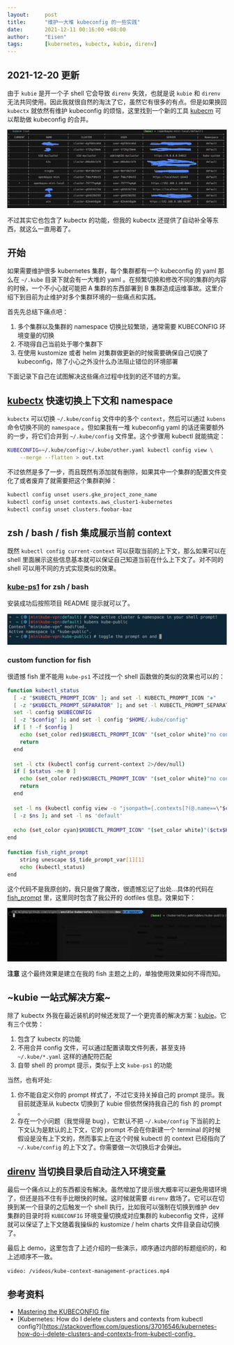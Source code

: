 ```yaml
---
layout:     post
title:      "维护一大堆 kubeconfig 的一些实践"
date:       2021-12-11 00:16:00 +08:00
author:     "Eisen"
tags:       [kubernetes, kubectx, kubie, direnv]
---
```


## 2021-12-20 更新

由于 `kubie` 是开一个子 shell 它会导致 `direnv` 失效，也就是说 `kubie` 和 `direnv` 无法共同使用。因此我就很自然的淘汰了它，虽然它有很多的有点。但是如果换回 `kubectx` 就依然有维护 kubeconfig 的烦恼，这里找到一个新的工具 [kubecm](https://github.com/sunny0826/kubecm) 可以帮助做 kubeconfig 的合并。

![](../img/in-post/kubecm-list.png)

不过其实它也包含了 kubectx 的功能，但我的 kubectx 还提供了自动补全等东西，就这么一直用着了。

## 开始

如果需要维护很多 kubernetes 集群，每个集群都有一个 kubeconfig 的 yaml 那么在 `~/.kube` 目录下就会有一大堆的 yaml 。在频繁切换和修改不同的集群的内容的时候，一个不小心就可能把 A 集群的东西部署到 B 集群造成运维事故。这里介绍下到目前为止维护对多个集群环境的一些痛点和实践。

首先先总结下痛点吧：

1. 多个集群以及集群的 namespace 切换比较繁琐，通常需要 KUBECONFIG 环境变量的切换
2. 不晓得自己当前处于哪个集群下
3. 在使用 kustomize 或者 helm 对集群做更新的时候需要确保自己切换了 kubeconfig，除了小心之外没什么办法阻止错位的环境部署

下面记录下自己在试图解决这些痛点过程中找到的还不错的方案。

## [kubectx](https://github.com/ahmetb/kubectx) 快速切换上下文和 namespace

`kubectx` 可以切换 `~/.kube/config` 文件中的多个 `context`，然后可以通过 `kubens` 命令切换不同的 `namespace` 。但如果我有一堆 kubeconfig yaml 的话还需要额外的一步，将它们合并到 `~/.kube/config` 文件里。这个步骤用 kubectl 就能搞定：

```sh
KUBECONFIG=~/.kube/config:~/.kube/other.yaml kubectl config view \
    --merge --flatten > out.txt
```

不过依然是多了一步，而且既然有添加就有删除，如果其中一个集群的配置文件变化了或者废弃了就需要把这个集群剃掉：

```sh
kubectl config unset users.gke_project_zone_name
kubectl config unset contexts.aws_cluster1-kubernetes
kubectl config unset clusters.foobar-baz
```

## zsh / bash / fish 集成展示当前 context

既然 `kubectl config current-context` 可以获取当前的上下文，那么如果可以在 shell 里面展示这些信息基本就可以保证自己知道当前在什么上下文了。对不同的 shell 可以用不同的方式实现类似的效果。

### [kube-ps1](https://github.com/jonmosco/kube-ps1) for zsh / bash

安装成功后按照项目 README 提示就可以了。

![](../img/in-post/kube-ps1-screenshot-from-readme.png)

### custom function for fish

很遗憾 fish 里不能用 `kube-ps1` 不过找一个 shell 函数做的类似的效果也可以的：

```sh
function kubectl_status
  [ -z "$KUBECTL_PROMPT_ICON" ]; and set -l KUBECTL_PROMPT_ICON "⎈"
  [ -z "$KUBECTL_PROMPT_SEPARATOR" ]; and set -l KUBECTL_PROMPT_SEPARATOR "/"
  set -l config $KUBECONFIG
  [ -z "$config" ]; and set -l config "$HOME/.kube/config"
  if [ ! -f $config ]
    echo (set_color red)$KUBECTL_PROMPT_ICON" "(set_color white)"no config"
    return
  end

  set -l ctx (kubectl config current-context 2>/dev/null)
  if [ $status -ne 0 ]
    echo (set_color red)$KUBECTL_PROMPT_ICON" "(set_color white)"no context"
    return
  end

  set -l ns (kubectl config view -o "jsonpath={.contexts[?(@.name==\"$ctx\")].context.namespace}")
  [ -z $ns ]; and set -l ns 'default'

  echo (set_color cyan)$KUBECTL_PROMPT_ICON" "(set_color white)"($ctx$KUBECTL_PROMPT_SEPARATOR$ns)"
end

function fish_right_prompt
    string unescape $$_tide_prompt_var[1][1]
    echo (kubectl_status)
end
```

这个代码不是我原创的，我只是做了魔改，很遗憾忘记了出处...具体的代码在 [fish_prompt](https://github.com/aisensiy/dotfiles/blob/master/fish/functions/fish_prompt.fish) 里，这里同时包含了我公开的 dotfiles 信息。效果如下：

![](../img/in-post/terminal-with-kube-context-in-fish.png)

**注意** 这个最终效果是建立在我的 fish 主题之上的，单独使用效果如何不得而知。

## ~kubie 一站式解决方案~

除了 kubectx 外我在最近装机的时候还发现了一个更完善的解决方案：[kubie](https://github.com/sbstp/kubie)。它有三个优势：

1. 包含了 kubectx 的功能
2. 不用合并 config 文件，可以通过配置读取文件列表，甚至支持 `~/.kube/*.yaml` 这样的通配符匹配
3. 自带 shell 的 prompt 提示，类似于上文 `kube-ps1` 的功能

当然，也有坏处:

1. 你不能自定义你的 prompt 样式了，不过它支持关掉自己的 prompt 提示。我目前就逐渐从 kubectx 切换到了 kubie 但依然保持我自己的 fish 的 prompt 。
2. 存在一个小问题（我觉得是 bug），它默认不把 `~/.kube/config` 下当前的上下文认为是默认的上下文，它的 prompt 不会在你新建一个 terminal 的时候假设是没有上下文的，然而事实上在这个时候 kubectl 的 context 已经指向了 `~/.kube/config` 的上下文了。你需要做一次切换后才会弹出。

## [direnv](https://direnv.net/) 当切换目录后自动注入环境变量

最后一个痛点以上的东西都没有解决。虽然增加了提示很大概率可以避免用错环境了，但还是挡不住有手比眼快的时候。这时候就需要 `direnv` 救场了。它可以在切换到某一个目录的之后触发一个 shell 执行，比如我可以强制在切换到维护 dev 集群的目录时将 `KUBECONFIG` 环境变量切换成对应集群的 kubeconfig 文件，这样就可以保证了上下文随着我操纵的 kustomize / helm charts 文件目录自动切换了。

最后上 demo，这里包含了上述介绍的一些演示，顺序通过内部的标题组织的，和上述顺序不一致。

`video: /videos/kube-context-management-practices.mp4`

## 参考资料

- [Mastering the KUBECONFIG file](https://medium.com/@ahmetb/mastering-kubeconfig-4e447aa32c75)
- [Kubernetes: How do I delete clusters and contexts from kubectl config?](https://stackoverflow.com/questions/37016546/kubernetes-how-do-i-delete-clusters-and-contexts-from-kubectl-config_
